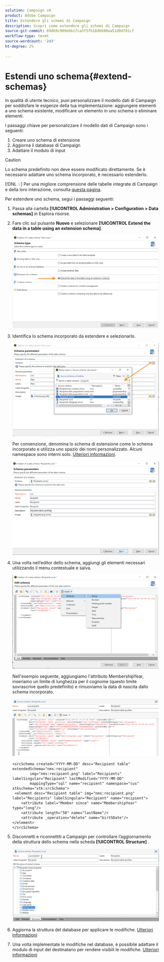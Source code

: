 ```yaml
---
solution: Campaign v8
product: Adobe Campaign
title: Estendere gli schemi di Campaign
description: Scopri come estendere gli schemi di Campaign
source-git-commit: 69d69c909e6b17ca3f5fb18d6680aa51d0d701cf
workflow-type: tm+mt
source-wordcount: '243'
ht-degree: 2%

---
```


# Estendi uno schema{#extend-schemas}

In qualità di utente tecnico, puoi personalizzare il modello dati di Campaign per soddisfare le esigenze della tua implementazione: aggiungere elementi a uno schema esistente, modificare un elemento in uno schema o eliminare elementi.

I passaggi chiave per personalizzare il modello dati di Campaign sono i seguenti:

1. Creare uno schema di estensione
1. Aggiorna il database di Campaign
1. Adattare il modulo di input

>[!CAUTION]
>Lo schema predefinito non deve essere modificato direttamente. Se è necessario adattare uno schema incorporato, è necessario estenderlo.

[!DNL :bulb:] Per una migliore comprensione delle tabelle integrate di Campaign e della loro interazione, consulta  [questa pagina](datamodel.md).

Per estendere uno schema, segui i passaggi seguenti:

1. Passa alla cartella **[!UICONTROL Administration > Configuration > Data schemas]** in Esplora risorse.
1. Fare clic sul pulsante **Nuovo** e selezionare **[!UICONTROL Extend the data in a table using an extension schema]**.

   ![](assets/extend-schema-option.png)

1. Identifica lo schema incorporato da estendere e selezionarlo.

   ![](assets/extend-schema-select.png)

   Per convenzione, denomina lo schema di estensione come lo schema incorporato e utilizza uno spazio dei nomi personalizzato.  Alcuni namespace sono interni solo. [Ulteriori informazioni](schemas.md#reserved-namespaces).

   ![](assets/extend-schema-validate.png)

1. Una volta nell’editor dello schema, aggiungi gli elementi necessari utilizzando il menu contestuale e salva.

   ![](assets/extend-schema-edit.png)

   Nell&#39;esempio seguente, aggiungiamo l&#39;attributo MembershipYear, inseriamo un limite di lunghezza per il cognome (questo limite sovrascrive quello predefinito) e rimuoviamo la data di nascita dallo schema incorporato.

   ![](assets/extend-schema-sample.png)

   ```
   <srcSchema created="YYYY-MM-DD" desc="Recipient table" extendedSchema="nms:recipient"
           img="nms:recipient.png" label="Recipients" labelSingular="Recipient" lastModified="YYYY-MM-DD"
           mappingType="sql" name="recipient" namespace="cus" xtkschema="xtk:srcSchema">
    <element desc="Recipient table" img="nms:recipient.png" label="Recipients" labelSingular="Recipient" name="recipient">
       <attribute label="Member since" name="MembershipYear" type="long"/>
       <attribute length="50" name="lastName"/>
       <attribute _operation="delete" name="birthDate"/>
   </element>
   </srcSchema>
   ```

1. Disconnetti e riconnettiti a Campaign per controllare l’aggiornamento della struttura dello schema nella scheda **[!UICONTROL Structure]** .

   ![](assets/extend-schema-structure.png)

1. Aggiorna la struttura del database per applicare le modifiche. [Ulteriori informazioni](update-database-structure.md)

1. Una volta implementate le modifiche nel database, è possibile adattare il modulo di input del destinatario per rendere visibili le modifiche. [Ulteriori informazioni](forms.md)
